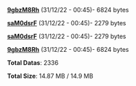 [**9gbzM8Rh**](/data/9gbzM8Rh.txt) (31/12/22 - 00:45)- 6824 bytes

[**saM0dsrF**](/data/saM0dsrF.txt) (31/12/22 - 00:45)- 2279 bytes

[**saM0dsrF**](/data/saM0dsrF.txt) (31/12/22 - 00:45)- 2279 bytes

[**9gbzM8Rh**](/data/9gbzM8Rh.txt) (31/12/22 - 00:45)- 6824 bytes

**Total Datas**: 2336

**Total Size**: 14.87 MB / 14.9 MB